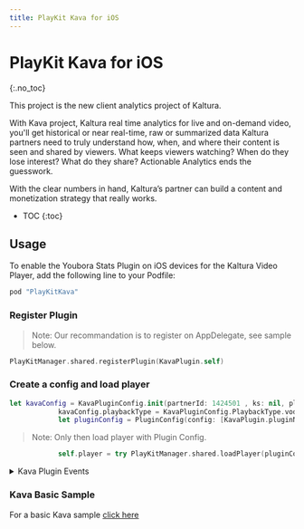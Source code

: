 ```yaml
---
title: PlayKit Kava for iOS
---
```


# PlayKit Kava for iOS

{:.no_toc}

This project is the new client analytics project of Kaltura.

With Kava project, Kaltura real time analytics for live and on-demand video, you'll get historical or near real-time, raw or summarized data Kaltura partners need to truly understand how, when, and where their content is seen and shared by viewers. What keeps viewers watching? When do they lose interest? What do they share? Actionable Analytics ends the guesswork.

With the clear numbers in hand, Kaltura’s partner can build a content and monetization strategy that really works.

* TOC
{:toc}

## Usage  

To enable the Youbora Stats Plugin on iOS devices for the Kaltura Video Player, add the following line to your Podfile: 

```ruby
pod "PlayKitKava"
```

### Register Plugin

>Note: Our recommandation is to register on AppDelegate, see sample below.

```swift
PlayKitManager.shared.registerPlugin(KavaPlugin.self)
```

### Create a config and load player


```swift
let kavaConfig = KavaPluginConfig.init(partnerId: 1424501 , ks: nil, playbackContext: nil, referrer: nil, customVar1: nil, customVar2: nil, customVar3: nil)
            kavaConfig.playbackType = KavaPluginConfig.PlaybackType.vod
            let pluginConfig = PluginConfig(config: [KavaPlugin.pluginName: kavaConfig])
```

>Note: Only then load player with Plugin Config.

```swift
            self.player = try PlayKitManager.shared.loadPlayer(pluginConfig: pluginConfig)
```

<details><summary>Kava Plugin Events</summary><p>
    
```swift
/// Kava event types
    enum KavaEventType : Int {
        /// Media was loaded
        case impression = 1
        /// Play event was triggred
        case playRequest = 2
        /// Playing event was triggred
        case play = 3
        /// Resume event was triggred
        case resume = 4
        /// player reached 25 percent
        case playReached25Percent = 11
        /// player reached 50 percent
        case playReached50Percent = 12
        /// player reached 75 percent
        case playReached75Percent = 13
        /// player reached 100 percent
        case playReached100Percent = 14
        /// Pause event was triggred
        case pause = 33
        /// Replay event was triggred
        case replay = 34
        /// Seeking event was triggred
        case seek = 35
        /// Captions event (text track was changed) was triggred
        case captions = 38
        /// Source Selected (media was changed) event was triggred
        case sourceSelected = 39
        /// Error event was triggred
        case error = 98
        /// Sent every 10 seconds of active playback.
        case view = 99
    }
```
</p></details>

### Kava Basic Sample

For a basic Kava sample [click here](https://github.com/kaltura/playkit-ios-samples/tree/develop/KavaPluginSample)
